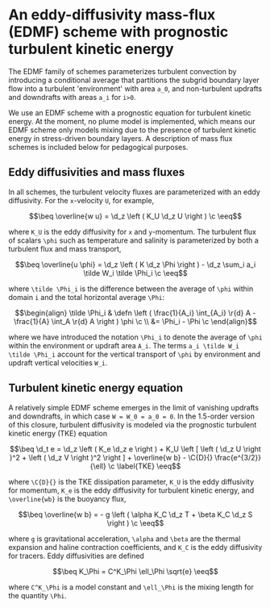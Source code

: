 # An eddy-diffusivity mass-flux (EDMF) scheme with prognostic turbulent kinetic energy

```math
\newcommand{\c}         {\, ,}
\newcommand{\p}         {\, .}
\newcommand{\d}         {\partial}
\newcommand{\r}[1]      {\mathrm{#1}}
\newcommand{\b}[1]      {\boldsymbol{#1}}
\newcommand{\ee}        {\mathrm{e}}
\newcommand{\di}        {\, \mathrm{d}}
\newcommand{\ep}        {\epsilon}

\newcommand{\beq}       {\begin{equation}}
\newcommand{\eeq}       {\end{equation}}
\newcommand{\beqs}      {\begin{gather}}
\newcommand{\eeqs}      {\end{gather}}

% Non-dimensional numbers
\newcommand{\Ri}        {\mathrm{Ri}}
\newcommand{\K}         {\mathrm{KE}}        

\newcommand{\btau}      {\b{\tau}} % wind stress vector

% Model functions and constants
\renewcommand{\F}[2]    {\Upsilon^{#1}_{#2}}
\renewcommand{\C}[2]    {C^{#1}_{#2}}

\newcommand{\uwind}     {u_\star}
\newcommand{\ubuoy}     {w_\star}

\newcommand{\defn}      {\stackrel{\r{def}}{=}}
```

The EDMF family of schemes parameterizes turbulent convection by introducing a
conditional average that partitions the subgrid boundary layer flow into a
turbulent 'environment' with area ``a_0``,
and non-turbulent updrafts and downdrafts with areas ``a_i`` for ``i>0``.

We use an EDMF scheme with a prognostic equation for turbulent kinetic energy.
At the moment, no plume model is implemented, which means our
EDMF scheme only models mixing due to the presence of turbulent kinetic energy
in stress-driven boundary layers.
A description of mass flux schemes is included below for pedagogical purposes.

## Eddy diffusivities and mass fluxes

In all schemes, the turbulent velocity fluxes are parameterized with an
eddy diffusivity.
For the ``x``-velocity ``U``, for example,

```math
\beq
\overline{w u} = \d_z \left ( K_U \d_z U \right ) \c
\eeq
```
where ``K_U`` is the eddy diffusivity for ``x`` and ``y``-momentum.
The turbulent flux of scalars ``\phi`` such as temperature and salinity
is parameterized by both a turbulent flux and mass transport,

```math
\beq
\overline{u \phi} = \d_z \left ( K \d_z \Phi \right )
  - \d_z \sum_i a_i \tilde W_i \tilde \Phi_i \c
\eeq
```
where ``\tilde \Phi_i`` is the difference between the average of
``\phi`` within domain ``i`` and the total horizontal average ``\Phi``:

```math
\begin{align}
\tilde \Phi_i & \defn \left ( \frac{1}{A_i} \int_{A_i} \r{d} A - \frac{1}{A} \int_A \r{d} A \right ) \phi \c \\
&= \Phi_i - \Phi \c
\end{align}
```
where we have introduced the notation ``\Phi_i`` to denote the average of ``\phi`` within
the environment or updraft area ``A_i``.
The terms ``a_i \tilde W_i \tilde \Phi_i`` account for the vertical transport of ``\phi``
by environment and updraft vertical velocities ``W_i``.

## Turbulent kinetic energy equation

A relatively simple EDMF scheme emerges in the limit of vanishing updrafts
and downdrafts, in which case ``W = W_0 = a_0 = 0``.
In the 1.5-order version of this closure, turbulent diffusivity is modeled
via the prognostic turbulent kinetic energy (TKE) equation

```math
\beq
\d_t e = \d_z \left ( K_e \d_z e \right )
    + K_U \left [ \left ( \d_z U \right )^2 + \left ( \d_z V \right )^2 \right ] 
    + \overline{w b} - \C{D}{} \frac{e^{3/2}}{\ell} \c
  \label{TKE}
\eeq
```
where ``\C{D}{}`` is the TKE dissipation parameter, ``K_U`` is the eddy diffusivity for momentum, 
``K_e`` is the eddy diffusivity for turbulent kinetic energy, and ``\overline{wb}`` is the
buoyancy flux,

```math
\beq
\overline{w b} = - g \left ( \alpha K_C \d_z T + \beta K_C \d_z S \right ) \c
\eeq
```

where ``g`` is gravitational acceleration, ``\alpha`` and ``\beta`` are the thermal 
expansion and haline contraction coefficients, and ``K_C`` is the eddy diffusivity for tracers.
Eddy diffusivities are defined

```math
\beq
K_\Phi = C^K_\Phi \ell_\Phi \sqrt{e}
\eeq
```

where ``C^K_\Phi`` is a model constant and ``\ell_\Phi`` is the mixing length for 
the quantity ``\Phi``.
